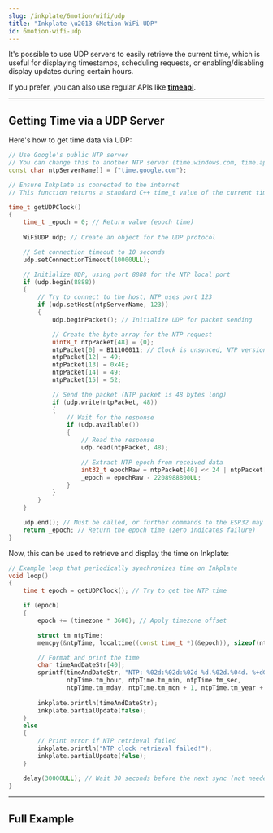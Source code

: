 ```yaml
---
slug: /inkplate/6motion/wifi/udp
title: "Inkplate \u2013 6Motion WiFi UDP"
id: 6motion-wifi-udp
---
```

It's possible to use UDP servers to easily retrieve the current time, which is useful for displaying timestamps, scheduling requests, or enabling/disabling display updates during certain hours.

<InfoBox>If you prefer, you can also use regular APIs like [**timeapi**](https://timeapi.io/).</InfoBox>

---

## Getting Time via a UDP Server

Here's how to get time data via UDP:

```cpp
// Use Google's public NTP server
// You can change this to another NTP server (time.windows.com, time.apple.com, etc.)
const char ntpServerName[] = {"time.google.com"};

// Ensure Inkplate is connected to the internet
// This function returns a standard C++ time_t value of the current time

time_t getUDPClock()
{
    time_t _epoch = 0; // Return value (epoch time)
    
    WiFiUDP udp; // Create an object for the UDP protocol

    // Set connection timeout to 10 seconds
    udp.setConnectionTimeout(10000ULL);

    // Initialize UDP, using port 8888 for the NTP local port
    if (udp.begin(8888))
    {
        // Try to connect to the host; NTP uses port 123
        if (udp.setHost(ntpServerName, 123))
        {
            udp.beginPacket(); // Initialize UDP for packet sending

            // Create the byte array for the NTP request
            uint8_t ntpPacket[48] = {0};
            ntpPacket[0] = B11100011; // Clock is unsynced, NTP version 4, Symmetric passive
            ntpPacket[12] = 49;
            ntpPacket[13] = 0x4E;
            ntpPacket[14] = 49;
            ntpPacket[15] = 52;

            // Send the packet (NTP packet is 48 bytes long)
            if (udp.write(ntpPacket, 48))
            {
                // Wait for the response
                if (udp.available())
                {
                    // Read the response
                    udp.read(ntpPacket, 48);

                    // Extract NTP epoch from received data
                    int32_t epochRaw = ntpPacket[40] << 24 | ntpPacket[41] << 16 | ntpPacket[42] << 8 | ntpPacket[43];
                    _epoch = epochRaw - 2208988800UL;
                }
            }
        }
    }

    udp.end(); // Must be called, or further commands to the ESP32 may fail
    return _epoch; // Return the epoch time (zero indicates failure)
}
```

Now, this can be used to retrieve and display the time on Inkplate:

```cpp
// Example loop that periodically synchronizes time on Inkplate
void loop()
{
    time_t epoch = getUDPClock(); // Try to get the NTP time

    if (epoch)
    {
        epoch += (timezone * 3600); // Apply timezone offset

        struct tm ntpTime;
        memcpy(&ntpTime, localtime((const time_t *)(&epoch)), sizeof(ntpTime));

        // Format and print the time
        char timeAndDateStr[40];
        sprintf(timeAndDateStr, "NTP: %02d:%02d:%02d %d.%02d.%04d. %+dGMT",
                ntpTime.tm_hour, ntpTime.tm_min, ntpTime.tm_sec,
                ntpTime.tm_mday, ntpTime.tm_mon + 1, ntpTime.tm_year + 1900, timezone);
        
        inkplate.println(timeAndDateStr);
        inkplate.partialUpdate(false);
    }
    else
    {
        // Print error if NTP retrieval failed
        inkplate.println("NTP clock retrieval failed!");
        inkplate.partialUpdate(false);
    }

    delay(30000ULL); // Wait 30 seconds before the next sync (not needed frequently)
}
```

---

## Full Example

<QuickLink 
  title="Inkplate_6_Motion_WiFi_UDP.ino" 
  description="Complete example on how to connect to WiFi and retrieve time data via a UDP server."
  url="https://github.com/SolderedElectronics/Inkplate_Motion_Arduino_Library/blob/main/examples/Inkplate6Motion/Advanced/Web_WiFi/Inkplate_6_Motion_WiFi_UDP/Inkplate_6_Motion_WiFi_UDP.ino" 
/>
